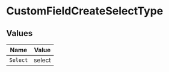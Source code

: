 # CustomFieldCreateSelectType


## Values

| Name     | Value    |
| -------- | -------- |
| `Select` | select   |